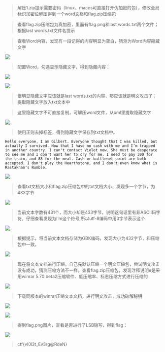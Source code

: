 > 解压1.zip提示需要密码（linux、macos可直接打开伪加密的包），修改全局标识加密位解压得到一个word文档和flag.zip压缩包

> 查看flag.zip压缩包为真加密，里面有flag.png和last words.txt两个文件；根据last words.txt文件名提示

> 查看Word内容，发现有一段记得的内容明显为空白，猜测为Word内容隐藏文字

![](images/2020-04-09-22-55-58.png)

> 配置Word，勾选显示隐藏文字，得到隐藏内容：

![](images/2020-04-09-22-58-09.png)

![](images/2020-04-09-22-58-39.png)

> 很明显隐藏文字应该就是last words.txt的内容，那应该就是明文攻击了；提取隐藏文字放入txt文本中

> 这里隐藏文字不可直接复制，可解压word文件，从xml里提取隐藏文字

![](images/2020-04-10-09-40-32.png)

> 使用正则去掉标签，得到隐藏文字保存到txt文档中。

```
Hello everyone, I am Gilbert. Everyone thought that I was killed, but actually I survived. Now that I have no cash with me and I’m trapped in another country. I can't contact Violet now. She must be desperate to see me and I don't want her to cry for me. I need to pay 300 for the train, and 88 for the meal. Cash or battlenet point are both accepted. I don't play the Hearthstone, and I don't even know what is Rastakhan's Rumble.
```

![](images/2020-04-10-09-42-31.png)

> 查看txt文档大小和flag.zip压缩包中的txt文档大小，发现多一个字节，为433字节

![](images/2020-04-10-09-45-48.png)

> 当前文本字数有431个，而大小却是433字节，说明这句话里有非ASCII码字符，仔细查看发现为I’m这个符号,所以utf-8编码中用3字节表示这个

![](images/2020-04-10-09-50-27.png)

> 根据提示，将当前文本文档存储为GBK编码，发现大小为432字节，和压缩包中一致。

![](images/2020-04-10-09-53-57.png)

> 现在将文本文档进行压缩，自己先默认压缩一个明文压缩包，尝试明文攻击没有成功，猜测压缩方法不一样，查看flag.zip压缩包，发现注释说明e是采用winrar 5.70 beta2压缩软件、低压缩率、标志压缩方式进行压缩的

![](images/2020-04-10-10-06-11.png)

> 下载同版本的winrar压缩文本文档，进行明文攻击，成功破解秘钥

![](images/2020-04-10-10-20-41.png)

![](images/2020-04-10-10-28-52.png)

> 得到flag.png图片，查看是否进行了LSB隐写，得到flag：

![](images/2020-04-10-10-32-43.png)

> ctf{vI0l3t_Ev3rg@RdeN}